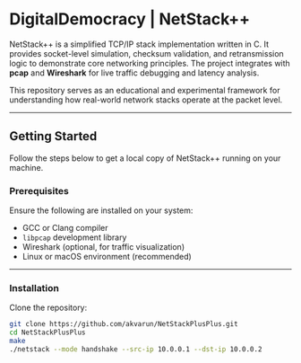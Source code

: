 # DigitalDemocracy | NetStack++

NetStack++ is a simplified TCP/IP stack implementation written in C. It provides socket-level simulation, checksum validation, and retransmission logic to demonstrate core networking principles. The project integrates with **pcap** and **Wireshark** for live traffic debugging and latency analysis.  

This repository serves as an educational and experimental framework for understanding how real-world network stacks operate at the packet level.

---

## Getting Started

Follow the steps below to get a local copy of NetStack++ running on your machine.

### Prerequisites

Ensure the following are installed on your system:

- GCC or Clang compiler  
- `libpcap` development library  
- Wireshark (optional, for traffic visualization)  
- Linux or macOS environment (recommended)

---

### Installation

Clone the repository:

```bash
git clone https://github.com/akvarun/NetStackPlusPlus.git
cd NetStackPlusPlus
make
./netstack --mode handshake --src-ip 10.0.0.1 --dst-ip 10.0.0.2
